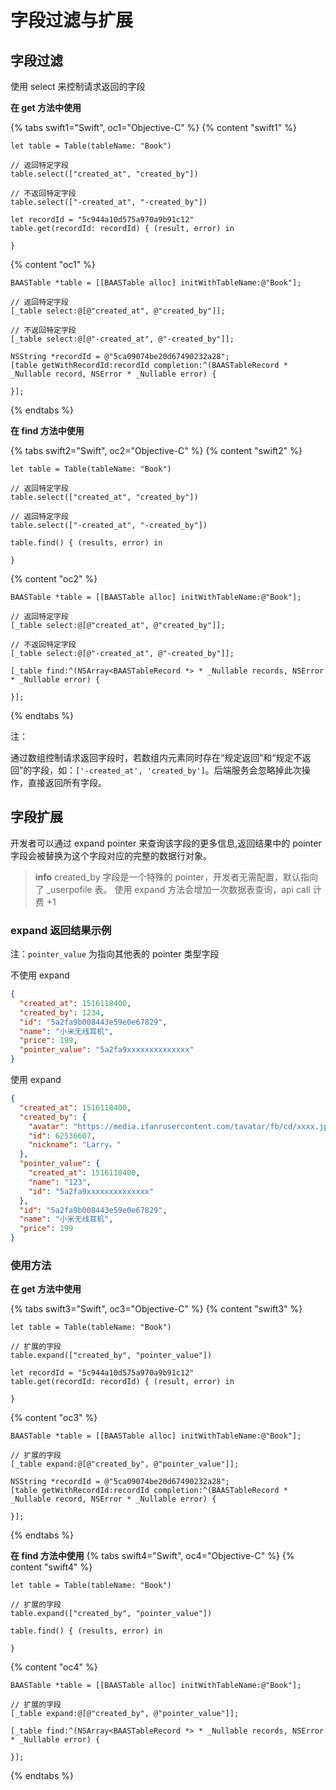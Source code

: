 # 字段过滤与扩展

## 字段过滤

使用 select 来控制请求返回的字段

**在 get 方法中使用**

{% tabs swift1="Swift", oc1="Objective-C" %}
{% content "swift1" %}
```
let table = Table(tableName: "Book")

// 返回特定字段
table.select(["created_at", "created_by"])

// 不返回特定字段
table.select(["-created_at", "-created_by"])

let recordId = "5c944a10d575a970a9b91c12"
table.get(recordId: recordId) { (result, error) in

}
```
{% content "oc1" %}
```
BAASTable *table = [[BAASTable alloc] initWithTableName:@"Book"];

// 返回特定字段
[_table select:@[@"created_at", @"created_by"]];

// 不返回特定字段
[_table select:@[@"-created_at", @"-created_by"]];

NSString *recordId = @"5ca09074be20d67490232a28";
[table getWithRecordId:recordId completion:^(BAASTableRecord * _Nullable record, NSError * _Nullable error) {
                        
}];
```
{% endtabs %}

**在 find 方法中使用**

{% tabs swift2="Swift", oc2="Objective-C" %}
{% content "swift2" %}
```
let table = Table(tableName: "Book")

// 返回特定字段
table.select(["created_at", "created_by"])

// 返回特定字段
table.select(["-created_at", "-created_by"])

table.find() { (results, error) in

}
```
{% content "oc2" %}
```
BAASTable *table = [[BAASTable alloc] initWithTableName:@"Book"];

// 返回特定字段
[_table select:@[@"created_at", @"created_by"]];

// 不返回特定字段
[_table select:@[@"-created_at", @"-created_by"]];

[_table find:^(NSArray<BAASTableRecord *> * _Nullable records, NSError * _Nullable error) {

}];
```
{% endtabs %}

<span class="attention">注：</span>

通过数组控制请求返回字段时，若数组内元素同时存在“规定返回”和“规定不返回”的字段，如：`['-created_at', 'created_by']`。后端服务会忽略掉此次操作，直接返回所有字段。

## 字段扩展

开发者可以通过 expand pointer 来查询该字段的更多信息,返回结果中的 pointer 字段会被替换为这个字段对应的完整的数据行对象。

> **info**
> created_by 字段是一个特殊的 pointer，开发者无需配置，默认指向了 _userpofile 表。
> 使用 expand 方法会增加一次数据表查询，api call 计费 +1

### expand 返回结果示例

注：`pointer_value` 为指向其他表的 pointer 类型字段

不使用 expand
```json
{
  "created_at": 1516118400,
  "created_by": 1234,
  "id": "5a2fa9b008443e59e0e67829",
  "name": "小米无线耳机",
  "price": 199,
  "pointer_value": "5a2fa9xxxxxxxxxxxxxx"
}
```

使用 expand
```json
{
  "created_at": 1516118400,
  "created_by": {
    "avatar": "https://media.ifanrusercontent.com/tavatar/fb/cd/xxxx.jpg",
    "id": 62536607,
    "nickname": "Larry。"
  },
  "pointer_value": {
    "created_at": 1516118400,
    "name": "123",
    "id": "5a2fa9xxxxxxxxxxxxxx"
  },
  "id": "5a2fa9b008443e59e0e67829",
  "name": "小米无线耳机",
  "price": 199
}
```

### 使用方法
**在 get 方法中使用**

{% tabs swift3="Swift", oc3="Objective-C" %}
{% content "swift3" %}
```
let table = Table(tableName: "Book")

// 扩展的字段
table.expand(["created_by", "pointer_value"])

let recordId = "5c944a10d575a970a9b91c12"
table.get(recordId: recordId) { (result, error) in

}
```
{% content "oc3" %}
```
BAASTable *table = [[BAASTable alloc] initWithTableName:@"Book"];

// 扩展的字段
[_table expand:@[@"created_by", @"pointer_value"]];

NSString *recordId = @"5ca09074be20d67490232a28";
[table getWithRecordId:recordId completion:^(BAASTableRecord * _Nullable record, NSError * _Nullable error) {
                        
}];
```
{% endtabs %}

**在 find 方法中使用**
{% tabs swift4="Swift", oc4="Objective-C" %}
{% content "swift4" %}
```
let table = Table(tableName: "Book")

// 扩展的字段
table.expand(["created_by", "pointer_value"])

table.find() { (results, error) in

}
```
{% content "oc4" %}
```
BAASTable *table = [[BAASTable alloc] initWithTableName:@"Book"];

// 扩展的字段
[_table expand:@[@"created_by", @"pointer_value"]];

[_table find:^(NSArray<BAASTableRecord *> * _Nullable records, NSError * _Nullable error) {

}];
```
{% endtabs %}